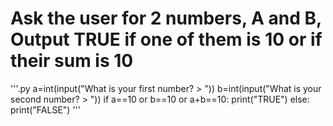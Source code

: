 # Ask the user for  2 numbers, A and B, Output TRUE if one of them is 10 or if their sum is 10

'''.py
a=int(input("What is your first number? > "))
b=int(input("What is your second number? > "))
if a==10 or b==10 or a+b==10:
    print("TRUE")
else:
    print("FALSE")
'''
